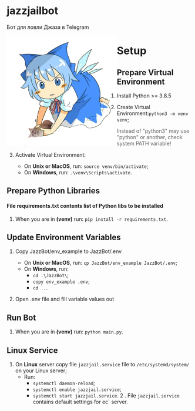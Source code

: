 # jazzjailbot
Бот для ловли Джаза в Telegram

<img src="./cat.png" align="left" width="300" height="300">

# Setup

## Prepare Virtual Environment

1. Install Python >= 3.8.5

2. Create Virtual Environment:`python3 -m venv venv`;
   > Instead of "python3" may use "python" or another, check system PATH variable!

3. Activate Virtual Environment:
   - On **Unix or MacOS**, run: `source venv/bin/activate`;
   - On **Windows**, run: `.\venv\Scripts\activate`.

## Prepare Python Libraries
#### File requirements.txt contents list of Python libs to be installed

1. When you are in **(venv)** run: `pip install -r requirements.txt`.

## Update Environment Variables

1. Copy JazzBot/env_example to JazzBot/.env
   - On **Unix or MacOS**, run: `cp JazzBot/env_example JazzBot/.env`;
   - On **Windows**, run: 
     - `cd .\JazzBot\`;
     - `copy env_example .env`;
     - `cd ..`.

2. Open .env file and fill variable values out

## Run Bot

1. When you are in **(venv)** run: `python main.py`.

## Linux Service

1. On **Linux** server copy file `jazzjail.service` file to `/etc/systemd/system/` on your Linux server;
   - Run:
     - `systemctl daemon-reload`;
     - `systemctl enable jazzjail.service`;
     - `systemctl start jazzjail.service`.
2 . File `jazzjail.service` contains default settings for ec` server.
